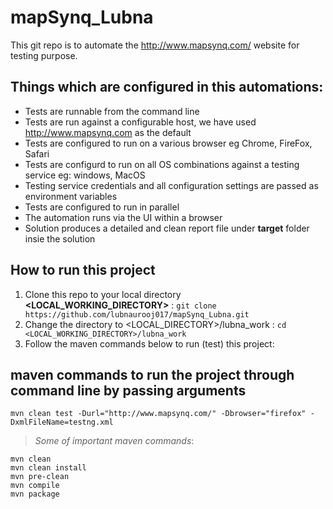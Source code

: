 # mapSynq_Lubna
This git repo is to automate the http://www.mapsynq.com/ website for testing purpose.

## Things which are configured in this automations:
- Tests are runnable from the command line
- Tests are run against a configurable host, we have used http://www.mapsynq.com as the default
- Tests are configured to run on a various browser eg Chrome, FireFox, Safari 
- Tests are configurd to run on all OS combinations against a testing service eg: windows, MacOS
- Testing service credentials and all configuration settings are passed as environment variables
- Tests are configured to run in parallel
- The automation runs via the UI within a browser
- Solution produces a detailed and clean report file under **target** folder insie the solution

## How to run this project
1. Clone this repo to your local directory **<LOCAL_WORKING_DIRECTORY>** : `git clone https://github.com/lubnaurooj017/mapSynq_Lubna.git`
2. Change the directory to <LOCAL_DIRECTORY>/lubna_work : `cd <LOCAL_WORKING_DIRECTORY>/lubna_work`
3. Follow the maven commands below to run (test) this project:

## maven commands to run the project through command line by passing arguments
`mvn clean test -Durl="http://www.mapsynq.com/" -Dbrowser="firefox" -DxmlFileName=testng.xml`

> *Some of important maven commands*:
```
mvn clean
mvn clean install
mvn pre-clean
mvn compile   
mvn package
```

